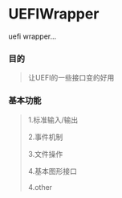 # UEFIWrapper
uefi wrapper...


### 目的
>
> 让UEFI的一些接口变的好用
>


### 基本功能
>
> 1.标准输入/输出
>
> 2.事件机制
>
> 3.文件操作
>
> 4.基本图形接口
>
> 4.other
>